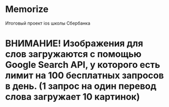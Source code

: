 # Memorize
Итоговый проект ios школы Сбербанка

# ВНИМАНИЕ! Изображения для слов загружаются с помощью Google Search API, у которого есть лимит на 100 бесплатных запросов в день. (1 запрос на один перевод слова загружает 10 картинок)
